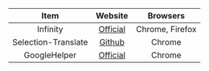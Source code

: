 |Item|Website|Browsers|
|:--:|:-----:|:------:|
|Infinity            |[Official](https://cn.infinitynewtab.com/)                                |Chrome, Firefox|
|Selection-Translate |[Github](https://github.com/Selection-Translator/crx-selection-translate) |Chrome|
|GoogleHelper        |[Official](http://googlehelper.net/)                                      |Chrome|